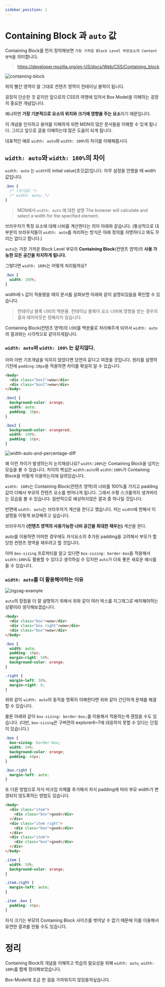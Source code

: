 ```yaml
---
sidebar_position: 1
---
```


# Containing Block 과 `auto` 값

Containing Block를 먼저 정의해보면 `가장 가까운 Block Level 부모요소의 Content 영역`을 의미합니다.

> https://developer.mozilla.org/en-US/docs/Web/CSS/Containing_block

![containing-block](./assets/containing-block.png)

위의 빨간 영역이 말 그대로 컨텐츠 영역이 컨테이닝 블럭이 됩니다.

굉장히 단순한 것 같지만 앞으로의 CSS의 여행에 있어서 Box Model을 이해하는 굉장히 중요한 개념입니다.

왜냐하면 **가장 기본적으로 요소의 위치와 크기에 영향을 주는 요소**이기 때문입니다.

이 개념을 인지하고 용어를 이해하게 되면 MDN의 많은 문서들을 이해할 수 있게 됩니다. 그리고 앞으로 글을 이해하는데 많은 도움이 되게 됩니다.

대표적인 예로 `width: auto`와 `width: 100%`의 차이를 이해해봅시다.

## `width: auto`와 `width: 100%`의 차이

`width: auto` 는 `width`의 initial value(초깃값)입니다. 아무 설정을 안했을 때 width 값입니다.

```css
.box {
  /* (초기값) */
  /* width: auto; */
}
```

> MDN에서 `width: auto` 에 대한 설명
> The browser will calculate and select a width for the specified element.

브라우저가 특정 요소에 대해 너비를 계산한다는 의미 아래와 같습니다. (통상적으로 대부분의 브라우저들이 `width: auto`를 처리하는 방식은 아래 정의를 자명하다고 봐도 무리는 없다고 합니다.)

`auto`는 가장 가까운 Block Level 부모의 **Containing Block**(컨텐츠 영역)의 **사용 가능한 모든 공간을 차지하게 됩니다.**

그렇다면 `width: 100%`는 어떻게 처리될까요?

```css
.box {
  width: 100%;
}
```

width에 `%` 값이 적용됐을 때의 문서를 살펴보면 아래와 같이 설명되있음을 확인할 수 있습니다.

> 컨테이닝 블록 너비의 백분율. 컨테이닝 블록이 요소 너비에 영향을 받는 경우의 결과 레이아웃은 정해지지 않습니다.

Containing Block(컨텐츠 영역)의 너비를 백분율로 처리해주게 되어서 `width: auto`의 결과와는 시각적으로 같아지게됩니다.

### `width: auto`와 `width: 100%` 는 같지않다.

아마 이번 기초개념을 익히지 않았다면 당연히 같다고 여겼을 것입니다. 원리를 설명하기전에 `padding:10px`을 적용하면 차이를 확실히 알 수 있습니다.

```html
<body>
  <div class="box1">wow</div>
  <div class="box2">wow</div>
</body>
```

```css
.box1 {
  background-color: orange;
  width: auto;
  padding: 10px;
}

.box2 {
  background-color: orangered;
  width: 100%;
  padding: 10px;
}
```

![width-auto-and-percentage-diff](./assets/width-auto-and-percentage-diff.png)

왜 이런 차이가 발생하는지 눈치채셨나요? `width:100%`는 Containing Block을 넘치는 모습을 볼 수 있습니다. 차이의 핵심은 `width:auto`와 `width:100%`가 Containing Block을 어떻게 이용하는지에 달려있습니다.

`width: 100%`는 Containing Block(컨텐츠 영역)의 너비를 100%를 가지고 padding 값이 더해서 부모의 컨텐츠 요소를 벗어나게 됩니다. 그래서 수평 스크롤까지 생겨버리는 모습을 볼 수 있습니다. 일반적으로 예상하지않은 결과 중 하나일 것입니다.

반면에 `width: auto`는 브라우저가 계산을 한다고 했습니다. 저는 `width`에 한해서 이 설명을 이렇게 보강해주고 싶습니다.

브라우저가 **(컨텐츠 영역의 사용가능한 너비 공간을 최대한 채우는)** 계산을 한다.

auto를 이용하면 어떠한 경우에도 자식요소의 추가된 padding을 고려해서 부모가 할당한 컨텐츠 영역을 채우려고 할 것입니다.

아마 `box-sizing` 프로퍼티을 알고 있다면 `box-sizing: border-box`을 적용해서 `width:100%`도 활용할 수 있다고 생각하실 수 있지만 `auto`가 더욱 좋은 새로운 예시를 들 수 있습니다.

### `width: auto`를 더 활용해야하는 이유

![zigzag-example](./assets/zigzag-example.png)

`auto`의 장점을 더 잘 설명하기 위해서 위와 같이 여러 박스를 지그재그로 배치해야하는 상황이라 생각해보겠습니다.

```html
<body>
  <div class="box">wow</div>
  <div class="box right">wow</div>
  <div class="box">wow</div>
</body>
```

```css
.box {
  width: auto;
  padding: 10px;
  margin-right: 50%;
  background-color: orange;
}

.right {
  margin-left: 50%;
  margin-right: 0;
}
```

위와 같이 `width: auto`의 동작을 명확히 이해한다면 위와 같이 간단하게 문제를 해결할 수 있습니다.

물론 아래와 같이 `box-sizing: border-box;`를 이용해서 적용하는게 괜찮을 수도 있습니다.
(다만, `box-sizing`은 구버젼의 explorer6~7에 대응하지 못할 수 있다는 단점이 있습니다.)

```css
.box {
  box-sizing: border-box;
  width: 50%;
  background-color: orange;
  padding: 40px;
}

.box.right {
  margin-left: auto;
}
```

또 다른 방법으로 자식 마크업 자체를 추가해서 자식 padding에 따라 부모 width가 변경되지 않도록하는 방법도 있습니다.

```html
<body>
  <div class="item">
    <div class="box">good</div>
  </div>
  <div class="item right">
    <div class="box">good</div>
  </div>
  <div class="item">
    <div class="box">good</div>
  </div>
</body>
```

```css
.item {
  width: 50%;
  background-color: orange;
}

.item.right {
  margin-left: auto;
}

.item .box {
  padding: 40px;
}
```

자식 크기는 부모의 Containing Block 사이즈를 벗어날 수 없기 때문에 이를 이용해서 유연한 결과를 만들 수도 있습니다.

# 정리

Containing Block의 개념을 이해하고 학습의 필요성을 위해 `width: auto`, `width: 100%`를 함께 정리해보았습니다.

Box-Model에 조금 한 걸음 가까워지지 않았을까싶습니다.
